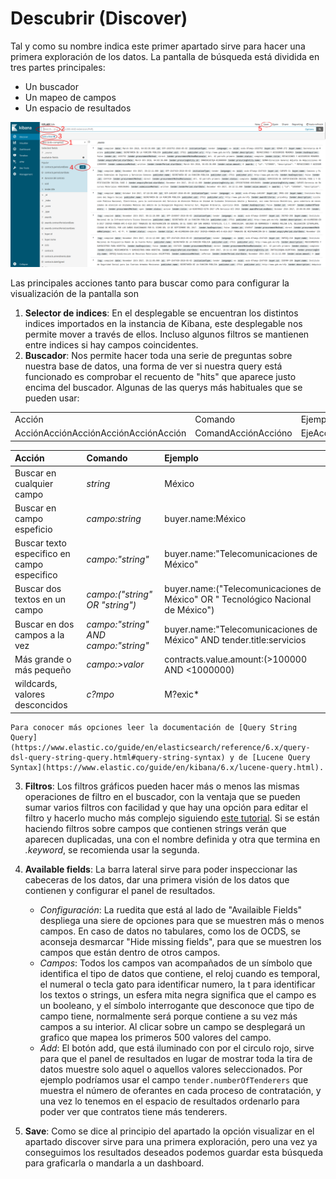 # Descubrir (Discover)

Tal y como su nombre indica este primer apartado sirve para hacer una primera exploración de los datos. La pantalla de búsqueda está dividida en tres partes principales:
* Un buscador 
* Un mapeo de campos 
* Un espacio de resultados

!["Discover"](discover.png "Discover")

Las principales acciones tanto para buscar como para configurar la visualización de la pantalla son
1. **Selector de indices**: En el desplegable se encuentran los distintos indices importados en la instancia de Kibana, este desplegable nos permite mover a través de ellos. Incluso algunos filtros se mantienen entre indices si hay campos coincidentes. 
2. **Buscador**: Nos permite hacer toda una serie de preguntas sobre nuestra base de datos, una forma de ver si nuestra query está funcionado es comprobar el recuento de "hits" que aparece justo encima del buscador. Algunas de las querys más habituales que se pueden usar:   

<table>
    <tr>
        <td>Acción</td>
        <td>Comando</td>
        <td>Ejemplo</td>
    </tr>
    <tr>
        <td>AcciónAcciónAcciónAcciónAcciónAcción</td>
        <td>ComandAcciónAccióno</td>
        <td>EjeAcciónmplo</td>
    </tr>
</table>


| Acción | Comando | Ejemplo |
|:--|:--|:--|
| Buscar en cualquier campo | *string* | México |
| Buscar en campo espeficio | *campo:string* | buyer.name:México |
| Buscar texto especifico en campo especifico | *campo:"string"* | buyer.name:"Telecomunicaciones de México" |
| Buscar dos textos en un campo | *campo:("string" OR "string")* | buyer.name:("Telecomunicaciones de México" OR " Tecnológico Nacional de México") |
| Buscar en dos campos a la vez | *campo:"string" AND campo:"string"* | buyer.name:"Telecomunicaciones de México" AND tender.title:servicios |
| Más grande o más pequeño | *campo:>valor* | contracts.value.amount:(>100000 AND <1000000) |
| wildcards, valores desconcidos | *c?mpo* | M?exic* |
  
    Para conocer más opciones leer la documentación de [Query String Query](https://www.elastic.co/guide/en/elasticsearch/reference/6.x/query-dsl-query-string-query.html#query-string-syntax) y de [Lucene Query Syntax](https://www.elastic.co/guide/en/kibana/6.x/lucene-query.html).

3. **Filtros**: Los filtros gráficos pueden hacer más o menos las mismas operaciones de filtro en el buscador, con la ventaja que se pueden sumar varios filtros con facilidad y que hay una opción para editar el filtro y hacerlo mucho más complejo siguiendo [este tutorial](https://www.elastic.co/guide/en/elasticsearch/reference/6.x/query-filter-context.html). Si se están haciendo filtros sobre campos que contienen strings verán que aparecen duplicadas, una con el nombre definida y otra que termina en *.keyword*, se recomienda usar la segunda. 

4. **Available fields**: La barra lateral sirve para poder inspeccionar las cabeceras de los datos, dar una primera visión de los datos que contienen y configurar el panel de resultados. 
    * _Configuración_: La ruedita que está al lado de "Availaible Fields" despliega una siere de opciones para que se muestren más o menos campos. En caso de datos no tabulares, como los de OCDS, se aconseja desmarcar "Hide missing fields", para que se muestren los campos que están dentro de otros campos. 
    * _Campos_: Todos los campos van acompañados de un símbolo que identifica el tipo de datos que contiene, el reloj cuando es temporal, el numeral o tecla gato para identificar numero, la t para identificar los textos o strings, un esfera mita negra significa que el campo es un booleano, y el símbolo interrogante que desconoce que tipo de campo tiene, normalmente será porque contiene a su vez más campos a su interior. Al clicar sobre un campo se desplegará un grafico que mapea los primeros 500 valores del campo. 
    * _Add_: El botón add, que está iluminado con por el circulo rojo, sirve para que el panel de resultados en lugar de mostrar toda la tira de datos muestre solo aquel o aquellos valores seleccionados. Por ejemplo podríamos usar el campo `tender.numberOfTenderers` que muestra el número de oferantes en cada proceso de contratación, y una vez lo tenemos en el espacio de resultados ordenarlo para poder ver que contratos tiene más tenderers. 

5. **Save**: Como se dice al principio del apartado la opción visualizar en el apartado discover sirve para una primera exploración, pero una vez ya conseguimos los resultados deseados podemos guardar esta búsqueda para graficarla o mandarla a un dashboard. 
